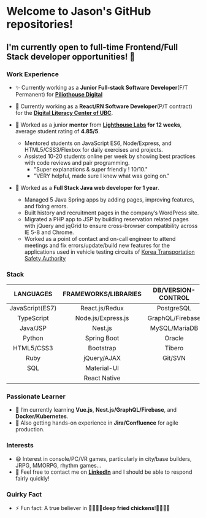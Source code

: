 # Welcome to Jason's GitHub repositories! #

## I'm currently open to full-time Frontend/Full Stack developer opportunities! 👋 ##

### Work Experience ###

- :sparkles: Currently working as a **Junior Full-stack Software Developer**(F/T Permanent) for **[Piliothouse Digital](https://www.pilothouse.co)**
- 🔭 Currently working as a **React/RN Software Developer**(P/T contract) for the **[Digital Literacy Center of UBC](https://dlc.lled.educ.ubc.ca/2016/11/18/the-phoneme-project/)**.

- 🌱 Worked as a junior **mentor** from **[Lighthouse Labs](https://www.lighthouselabs.ca/) for 12 weeks**, average student rating of **4.85/5**.
  - Mentored students on JavaScript ES6, Node/Express, and HTML5/CSS3/Flexbox for daily exercises and projects.
  - Assisted 10-20 students online per week by showing best practices with code reviews and pair programming.
    - "Super explanations & super friendly ! 10/10."  
    - "VERY helpful, made sure I knew what was going on."
    
- 👯 Worked as a **Full Stack Java web developer for 1 year**.
  - Managed 5 Java Spring apps by adding pages, improving features, and fixing errors. 
  - Built history and recruitment pages in the company’s WordPress site.
  - Migrated a PHP app to JSP by building reservation related pages with jQuery and jqGrid to ensure cross-browser compatibility across IE 5-8 and Chrome.
  - Worked as a point of contact and on-call engineer to attend meetings and fix errors/update/build new features for the applications used in vehicle testing circuits of [Korea Transportation Safety Authority](http://www.ts2020.kr/eng/main.do)

### Stack ###
| LANGUAGES       | FRAMEWORKS/LIBRARIES | DB/VERSION-CONTROL | TESTING    | CLOUD/SERVER    | CI/CD      |
| :-------------: | :------------------: | :----------------: | :--------: | :--------------:|:---------: |
| JavaScript(ES7) | React.js/Redux       | PostgreSQL         | Jest       | AWS Lightsail   | Docker     |
| TypeScript      | Node.js/Express.js   | GraphQL/Firebase   | Cypress    | Google Firebase | Kubernetes |
| Java/JSP        | Nest.js              | MySQL/MariaDB      | Storybook  | Github Pages    |            |
| Python          | Spring Boot          | Oracle             | Mocha/Chai | Heroku          |            |
| HTML5/CSS3      | Bootstrap            | Tibero             | RSpec      | Docker          |            |
| Ruby            | jQuery/AJAX          | Git/SVN            | TDD        | Tomcat          |            |
| SQL             | Material-UI          |                    |            | Nginx           |            |
|                 | React Native         |                    |            |                 |            |

### Passionate Learner ###
- :memo: I’m currently learning **Vue.js**, **Nest.js/GraphQL/Firebase**, and **Docker/Kubernetes**.
- :memo: Also getting hands-on experience in **Jira/Confluence** for agile production.

### Interests ###
- 😄 Interest in console/PC/VR games, particularly in city/base builders, JRPG, MMORPG, rhythm games...
- :speech_balloon: Feel free to contact me on **[LinkedIn](https://linked.in/in/jpark-dev)** and I should be able to respond fairly quickly!

### Quirky Fact ###
- ⚡ Fun fact: A true believer in :pray::chicken::pray::chicken:**deep fried chickens**!:pray::chicken::pray::chicken:


<!--
**jpark-dev/jpark-dev** is a ✨ _special_ ✨ repository because its `README.md` (this file) appears on your GitHub profile.

Here are some ideas to get you started:

- 🔭 I’m currently working on ...
- 🌱 I’m currently learning ...
- 👯 I’m looking to collaborate on ...
- 🤔 I’m looking for help with ...
- 💬 Ask me about ...
- 📫 How to reach me: by email most preferrably, at zeipar@gmail.com[zeipar@gmail.com]
- 😄 Pronouns: ...
- ⚡ Fun fact: ...
-->
